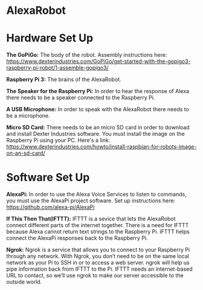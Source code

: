 # AlexaRobot

# Hardware Set Up

**The GoPiGo:** The body of the robot. Assembly instructions here: https://www.dexterindustries.com/GoPiGo/get-started-with-the-gopigo3-raspberry-pi-robot/1-assemble-gopigo3/

**Raspberry Pi 3:** The brains of the AlexaRobot.

**The Speaker for the Raspberry Pi:** In order to hear the response of Alexa there needs to be a speaker connected to the Raspberry Pi. 

**A USB Microphone:** In order to speak with the AlexaRobot there needs to be a microphone. 

**Micro SD Card:** There needs to be an micro SD card in order to download and install Dexter Industries software. You 
must install the image on the Raspberry Pi using your PC. Here's a link: https://www.dexterindustries.com/howto/install-raspbian-for-robots-image-on-an-sd-card/

# Software Set Up

**AlexaPi:** In order to use the Alexa Voice Services to listen to commands, you must use the AlexaPi project software. Set up instructions here: https://github.com/alexa-pi/AlexaPi

**If This Then That(IFTTT):** IFTTT is a sevice that lets the AlexaRobot connect different parts of the internet together. There is a need for IFTTT because Alexa cannot return text strings to the Raspberry Pi. IFTTT helps connect the AlexaPi responses back to the Raspberry Pi. 

**Ngrok:** Ngrok is a service that allows you to connect to your Raspberry Pi through any network.  With Ngrok, you don’t need to be on the same local network as your Pi to SSH in or to access a web server.  ngrok will help us pipe information back from IFTTT to the Pi. IFTTT needs an internet-based URL to contact, so we’ll use ngrok to make our server accessible to the outside world.

